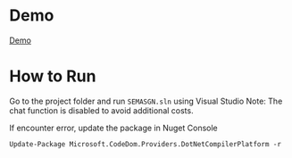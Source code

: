 # Demo
[Demo](Demo.pdf)

# How to Run
Go to the project folder and run `SEMASGN.sln` using Visual Studio
Note: The chat function is disabled to avoid additional costs.

If encounter error, update the package in Nuget Console
```
Update-Package Microsoft.CodeDom.Providers.DotNetCompilerPlatform -r
```
